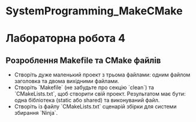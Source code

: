 # SystemProgramming_MakeCMake
<h1>Лабораторна робота 4</h1>
<h2>Розроблення Makefile та CMake файлів</h2>
<ul>
  <li>Створіть дуже маленький проект з трьома файлами: одним файлом заголовка та двома вихідними файлами.</li>
  <li>Створіть `Makefile` (не забудьте про секцію `clean`) та `CMakeLists.txt`, щоб створити свій проект. Результатом має бути: одна бібліотека (static або shared) та виконуваний файл.</li>
  <li>Створіть із файлу `CMakeLists.txt` сценарій збірки для системи збирання `Ninja`.</li>
</ul>
